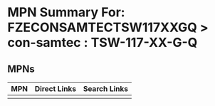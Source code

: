 



# MPN Summary For: FZECONSAMTECTSW117XXGQ > con-samtec : TSW-117-XX-G-Q

## MPNs
  

|MPN|Direct Links|Search Links|
| :--- | :--- | :--- |
||||

